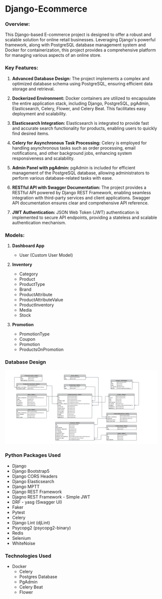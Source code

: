 # **Django-Ecommerce**

### **Overview:**

This Django-based E-commerce project is designed to offer a robust and scalable solution for online retail businesses. Leveraging Django's powerful framework, along with PostgreSQL database management system and Docker for containerization, this project provides a comprehensive platform for managing various aspects of an online store.

### **Key Features:**

1. **Advanced Database Design:** The project implements a complex and optimized database schema using PostgreSQL, ensuring efficient data storage and retrieval.

2. **Dockerized Environment:** Docker containers are utilized to encapsulate the entire application stack, including Django, PostgreSQL, pgAdmin, Elasticsearch, Celery, Flower, and Celery Beat. This facilitates easy deployment and scalability.

3. **Elasticsearch Integration:** Elasticsearch is integrated to provide fast and accurate search functionality for products, enabling users to quickly find desired items.

4. **Celery for Asynchronous Task Processing:** Celery is employed for handling asynchronous tasks such as order processing, email notifications, and other background jobs, enhancing system responsiveness and scalability.

5. **Admin Panel with pgAdmin:** pgAdmin is included for efficient management of the PostgreSQL database, allowing administrators to perform various database-related tasks with ease.

6. **RESTful API with Swagger Documentation:** The project provides a RESTful API powered by Django REST Framework, enabling seamless integration with third-party services and client applications. Swagger API documentation ensures clear and comprehensive API reference.

7. **JWT Authentication:** JSON Web Token (JWT) authentication is implemented to secure API endpoints, providing a stateless and scalable authentication mechanism.

### **Models:**

1. **Dashboard App**

    - User (Custom User Model)

2. **Inventory**

    - Category
    - Product
    - ProductType
    - Brand
    - ProductAttribute
    - ProductAttributeValue
    - ProductInventory
    - Media
    - Stock

3. **Promotion**

    - PromotionType
    - Coupon
    - Promotion
    - ProductsOnPromotion

### **Database Design**

<img src="./db_architecture_diagram.svg" alt_text="db_architecture_diagram"/>

### **Python Packages Used**

-   Django
-   Django Bootstrap5
-   Django CORS Headers
-   Django Elasticsearch
-   Django MPTT
-   Django REST Framework
-   Djagno REST Framework - Simple JWT
-   DRF - yasg (Swagger UI)
-   Faker
-   Pytest
-   Celery
-   Django Lint (djLint)
-   Psycopg2 (psycopg2-binary)
-   Redis
-   Selenium
-   WhiteNoise

### **Technologies Used**

-   Docker
    -   Celery
    -   Postgres Database
    -   PgAdmin
    -   Celery Beat
    -   Flower